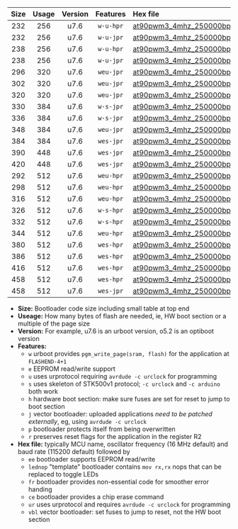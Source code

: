 |Size|Usage|Version|Features|Hex file|
|:-:|:-:|:-:|:-:|:--|
|232|256|u7.6|`w-u-hpr`|[at90pwm3_4mhz_250000bps_ur.hex](https://raw.githubusercontent.com/stefanrueger/urboot/main/bootloaders/at90pwm3/fcpu_4mhz/250000_bps/at90pwm3_4mhz_250000bps_ur.hex)|
|232|256|u7.6|`w-u-jpr`|[at90pwm3_4mhz_250000bps_ur_vbl.hex](https://raw.githubusercontent.com/stefanrueger/urboot/main/bootloaders/at90pwm3/fcpu_4mhz/250000_bps/at90pwm3_4mhz_250000bps_ur_vbl.hex)|
|238|256|u7.6|`w-u-hpr`|[at90pwm3_4mhz_250000bps_lednop_ur.hex](https://raw.githubusercontent.com/stefanrueger/urboot/main/bootloaders/at90pwm3/fcpu_4mhz/250000_bps/at90pwm3_4mhz_250000bps_lednop_ur.hex)|
|238|256|u7.6|`w-u-jpr`|[at90pwm3_4mhz_250000bps_lednop_ur_vbl.hex](https://raw.githubusercontent.com/stefanrueger/urboot/main/bootloaders/at90pwm3/fcpu_4mhz/250000_bps/at90pwm3_4mhz_250000bps_lednop_ur_vbl.hex)|
|296|320|u7.6|`weu-jpr`|[at90pwm3_4mhz_250000bps_ee_ur_vbl.hex](https://raw.githubusercontent.com/stefanrueger/urboot/main/bootloaders/at90pwm3/fcpu_4mhz/250000_bps/at90pwm3_4mhz_250000bps_ee_ur_vbl.hex)|
|302|320|u7.6|`weu-jpr`|[at90pwm3_4mhz_250000bps_ee_lednop_ur_vbl.hex](https://raw.githubusercontent.com/stefanrueger/urboot/main/bootloaders/at90pwm3/fcpu_4mhz/250000_bps/at90pwm3_4mhz_250000bps_ee_lednop_ur_vbl.hex)|
|320|320|u7.6|`weu-jpr`|[at90pwm3_4mhz_250000bps_ee_lednop_fr_ur_vbl.hex](https://raw.githubusercontent.com/stefanrueger/urboot/main/bootloaders/at90pwm3/fcpu_4mhz/250000_bps/at90pwm3_4mhz_250000bps_ee_lednop_fr_ur_vbl.hex)|
|330|384|u7.6|`w-s-jpr`|[at90pwm3_4mhz_250000bps_vbl.hex](https://raw.githubusercontent.com/stefanrueger/urboot/main/bootloaders/at90pwm3/fcpu_4mhz/250000_bps/at90pwm3_4mhz_250000bps_vbl.hex)|
|336|384|u7.6|`w-s-jpr`|[at90pwm3_4mhz_250000bps_lednop_vbl.hex](https://raw.githubusercontent.com/stefanrueger/urboot/main/bootloaders/at90pwm3/fcpu_4mhz/250000_bps/at90pwm3_4mhz_250000bps_lednop_vbl.hex)|
|348|384|u7.6|`weu-jpr`|[at90pwm3_4mhz_250000bps_ee_lednop_fr_ce_ur_vbl.hex](https://raw.githubusercontent.com/stefanrueger/urboot/main/bootloaders/at90pwm3/fcpu_4mhz/250000_bps/at90pwm3_4mhz_250000bps_ee_lednop_fr_ce_ur_vbl.hex)|
|384|384|u7.6|`wes-jpr`|[at90pwm3_4mhz_250000bps_ee_vbl.hex](https://raw.githubusercontent.com/stefanrueger/urboot/main/bootloaders/at90pwm3/fcpu_4mhz/250000_bps/at90pwm3_4mhz_250000bps_ee_vbl.hex)|
|390|448|u7.6|`wes-jpr`|[at90pwm3_4mhz_250000bps_ee_lednop_vbl.hex](https://raw.githubusercontent.com/stefanrueger/urboot/main/bootloaders/at90pwm3/fcpu_4mhz/250000_bps/at90pwm3_4mhz_250000bps_ee_lednop_vbl.hex)|
|420|448|u7.6|`wes-jpr`|[at90pwm3_4mhz_250000bps_ee_lednop_fr_vbl.hex](https://raw.githubusercontent.com/stefanrueger/urboot/main/bootloaders/at90pwm3/fcpu_4mhz/250000_bps/at90pwm3_4mhz_250000bps_ee_lednop_fr_vbl.hex)|
|292|512|u7.6|`weu-hpr`|[at90pwm3_4mhz_250000bps_ee_ur.hex](https://raw.githubusercontent.com/stefanrueger/urboot/main/bootloaders/at90pwm3/fcpu_4mhz/250000_bps/at90pwm3_4mhz_250000bps_ee_ur.hex)|
|298|512|u7.6|`weu-hpr`|[at90pwm3_4mhz_250000bps_ee_lednop_ur.hex](https://raw.githubusercontent.com/stefanrueger/urboot/main/bootloaders/at90pwm3/fcpu_4mhz/250000_bps/at90pwm3_4mhz_250000bps_ee_lednop_ur.hex)|
|316|512|u7.6|`weu-hpr`|[at90pwm3_4mhz_250000bps_ee_lednop_fr_ur.hex](https://raw.githubusercontent.com/stefanrueger/urboot/main/bootloaders/at90pwm3/fcpu_4mhz/250000_bps/at90pwm3_4mhz_250000bps_ee_lednop_fr_ur.hex)|
|326|512|u7.6|`w-s-hpr`|[at90pwm3_4mhz_250000bps.hex](https://raw.githubusercontent.com/stefanrueger/urboot/main/bootloaders/at90pwm3/fcpu_4mhz/250000_bps/at90pwm3_4mhz_250000bps.hex)|
|332|512|u7.6|`w-s-hpr`|[at90pwm3_4mhz_250000bps_lednop.hex](https://raw.githubusercontent.com/stefanrueger/urboot/main/bootloaders/at90pwm3/fcpu_4mhz/250000_bps/at90pwm3_4mhz_250000bps_lednop.hex)|
|344|512|u7.6|`weu-hpr`|[at90pwm3_4mhz_250000bps_ee_lednop_fr_ce_ur.hex](https://raw.githubusercontent.com/stefanrueger/urboot/main/bootloaders/at90pwm3/fcpu_4mhz/250000_bps/at90pwm3_4mhz_250000bps_ee_lednop_fr_ce_ur.hex)|
|380|512|u7.6|`wes-hpr`|[at90pwm3_4mhz_250000bps_ee.hex](https://raw.githubusercontent.com/stefanrueger/urboot/main/bootloaders/at90pwm3/fcpu_4mhz/250000_bps/at90pwm3_4mhz_250000bps_ee.hex)|
|386|512|u7.6|`wes-hpr`|[at90pwm3_4mhz_250000bps_ee_lednop.hex](https://raw.githubusercontent.com/stefanrueger/urboot/main/bootloaders/at90pwm3/fcpu_4mhz/250000_bps/at90pwm3_4mhz_250000bps_ee_lednop.hex)|
|416|512|u7.6|`wes-hpr`|[at90pwm3_4mhz_250000bps_ee_lednop_fr.hex](https://raw.githubusercontent.com/stefanrueger/urboot/main/bootloaders/at90pwm3/fcpu_4mhz/250000_bps/at90pwm3_4mhz_250000bps_ee_lednop_fr.hex)|
|458|512|u7.6|`wes-hpr`|[at90pwm3_4mhz_250000bps_ee_lednop_fr_ce.hex](https://raw.githubusercontent.com/stefanrueger/urboot/main/bootloaders/at90pwm3/fcpu_4mhz/250000_bps/at90pwm3_4mhz_250000bps_ee_lednop_fr_ce.hex)|
|458|512|u7.6|`wes-jpr`|[at90pwm3_4mhz_250000bps_ee_lednop_fr_ce_vbl.hex](https://raw.githubusercontent.com/stefanrueger/urboot/main/bootloaders/at90pwm3/fcpu_4mhz/250000_bps/at90pwm3_4mhz_250000bps_ee_lednop_fr_ce_vbl.hex)|

- **Size:** Bootloader code size including small table at top end
- **Useage:** How many bytes of flash are needed, ie, HW boot section or a multiple of the page size
- **Version:** For example, u7.6 is an urboot version, o5.2 is an optiboot version
- **Features:**
  + `w` urboot provides `pgm_write_page(sram, flash)` for the application at `FLASHEND-4+1`
  + `e` EEPROM read/write support
  + `u` uses urprotocol requiring `avrdude -c urclock` for programming
  + `s` uses skeleton of STK500v1 protocol; `-c urclock` and `-c arduino` both work
  + `h` hardware boot section: make sure fuses are set for reset to jump to boot section
  + `j` vector bootloader: uploaded applications *need to be patched externally*, eg, using `avrdude -c urclock`
  + `p` bootloader protects itself from being overwritten
  + `r` preserves reset flags for the application in the register R2
- **Hex file:** typically MCU name, oscillator frequency (16 MHz default) and baud rate (115200 default) followed by
  + `ee` bootloader supports EEPROM read/write
  + `lednop` "template" bootloader contains `mov rx,rx` nops that can be replaced to toggle LEDs
  + `fr` bootloader provides non-essential code for smoother error handing
  + `ce` bootloader provides a chip erase command
  + `ur` uses urprotocol and requires `avrdude -c urclock` for programming
  + `vbl` vector bootloader: set fuses to jump to reset, not the HW boot section
